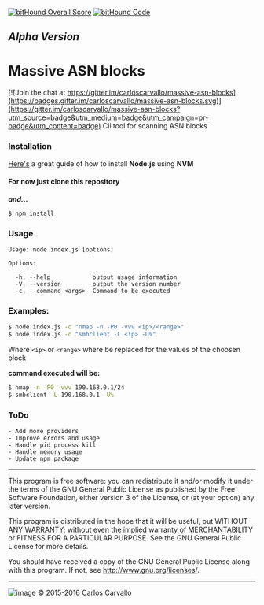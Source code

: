 [![bitHound Overall Score](https://www.bithound.io/github/carloscarvallo/massive-asn-blocks/badges/score.svg)](https://www.bithound.io/github/carloscarvallo/massive-asn-blocks)
[![bitHound Code](https://www.bithound.io/github/carloscarvallo/massive-asn-blocks/badges/code.svg)](https://www.bithound.io/github/carloscarvallo/massive-asn-blocks)

## *********Alpha Version*********
# Massive ASN blocks

[![Join the chat at https://gitter.im/carloscarvallo/massive-asn-blocks](https://badges.gitter.im/carloscarvallo/massive-asn-blocks.svg)](https://gitter.im/carloscarvallo/massive-asn-blocks?utm_source=badge&utm_medium=badge&utm_campaign=pr-badge&utm_content=badge)
Cli tool for scanning ASN blocks

### Installation

[Here's](https://www.digitalocean.com/community/tutorials/how-to-install-node-js-with-nvm-node-version-manager-on-a-vps) a great guide of how to install **Node.js** using **NVM**

#### **For now just clone this repository**

***and...***
```
$ npm install
```
### Usage
```
Usage: node index.js [options]

Options:

  -h, --help            output usage information
  -V, --version         output the version number
  -c, --command <args>  Command to be executed

```

### Examples:
``` bash
$ node index.js -c "nmap -n -P0 -vvv <ip>/<range>"
$ node index.js -c "smbclient -L <ip> -U%"
```
  Where `<ip>` or `<range>` where be replaced for the values of the choosen block

**command executed will be:**
``` bash
$ nmap -n -P0 -vvv 190.168.0.1/24
$ smbclient -L 190.168.0.1 -U%
```
### ToDo

```
- Add more providers
- Improve errors and usage
- Handle pid process kill
- Handle memory usage
- Update npm package
```

*****************************************************************
This program is free software: you can redistribute it and/or modify it under the terms of the GNU General Public License as published by the Free Software Foundation, either version 3 of the License, or (at your option) any later version.

This program is distributed in the hope that it will be useful, but WITHOUT ANY WARRANTY; without even the implied warranty of MERCHANTABILITY or FITNESS FOR A PARTICULAR PURPOSE.  See the GNU General Public License for more details.

You should have received a copy of the GNU General Public License along with this program.  If not, see <http://www.gnu.org/licenses/>.
*****************************************************************
![image](http://www.gnu.org/graphics/gplv3-88x31.png)
 © 2015-2016 Carlos Carvallo
